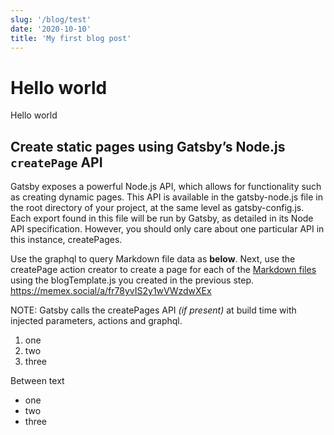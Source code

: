 ```yaml
---
slug: '/blog/test'
date: '2020-10-10'
title: 'My first blog post'
---
```


# Hello world

Hello world

## Create static pages using Gatsby’s Node.js `createPage` API

Gatsby exposes a powerful Node.js API, which allows for functionality such as creating dynamic pages. This API is available in the gatsby-node.js file in the root directory of your project, at the same level as gatsby-config.js. Each export found in this file will be run by Gatsby, as detailed in its Node API specification. However, you should only care about one particular API in this instance, createPages.

Use the graphql to query Markdown file data as **below**. Next, use the createPage action creator to create a page for each of the [Markdown files](https://memex.social/a/fr78yvIS2y1wVWzdwXEx) using the blogTemplate.js you created in the previous step.
https://memex.social/a/fr78yvIS2y1wVWzdwXEx

NOTE: Gatsby calls the createPages API _(if present)_ at build time with injected parameters, actions and graphql.

1. one
2. two
3. three

Between text

-   one
-   two
-   three
